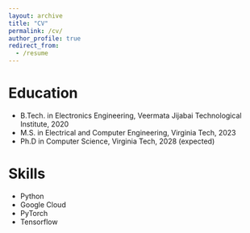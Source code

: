 ```yaml
---
layout: archive
title: "CV"
permalink: /cv/
author_profile: true
redirect_from:
  - /resume
---
```


Education
======
* B.Tech. in Electronics Engineering, Veermata Jijabai Technological Institute, 2020
* M.S. in Electrical and Computer Engineering, Virginia Tech, 2023
* Ph.D in Computer Science, Virginia Tech, 2028 (expected)

<!-- Work experience
======
### **Micron Technology,Inc**
* Machine Learning Intern – Smart Manufacturing and AI
  * Supervisor: Nitish Dhakal -->

  
Skills
======
* Python
* Google Cloud
* PyTorch
* Tensorflow
